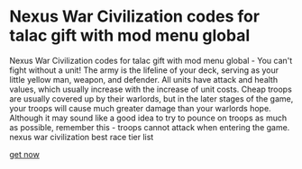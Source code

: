 # Nexus War Civilization codes for talac gift with mod menu global

Nexus War Civilization codes for talac gift with mod menu global - You can't fight without a unit! The army is the lifeline of your deck, serving as your little yellow man, weapon, and defender. All units have attack and health values, which usually increase with the increase of unit costs. Cheap troops are usually covered up by their warlords, but in the later stages of the game, your troops will cause much greater damage than your warlords hope. Although it may sound like a good idea to try to pounce on troops as much as possible, remember this - troops cannot attack when entering the game. nexus war civilization best race tier list

[get now](https://axegomod.top/nexus-war-civilization/)
